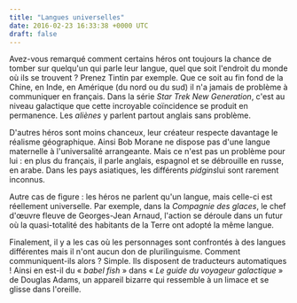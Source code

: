 ```yaml
---
title: "Langues universelles"
date: 2016-02-23 16:33:38 +0000 UTC
draft: false
---
```

Avez-vous remarqué comment certains héros ont toujours la chance de tomber sur quelqu'un qui parle leur langue, quel que soit l'endroit du monde où ils se trouvent ? Prenez Tintin par exemple. Que ce soit au fin fond de la Chine, en Inde, en Amérique (du nord ou du sud) il n'a jamais de problème à communiquer en français. Dans la série <em>Star Trek New Generation</em>, c'est au niveau galactique que cette incroyable coïncidence se produit en permanence. Les <em>aliènes</em> y parlent partout anglais sans problème.

D'autres héros sont moins chanceux, leur créateur respecte davantage le réalisme géographique. Ainsi Bob Morane ne dispose pas d'une langue maternelle à l'universalité arrangeante. Mais ce n'est pas un problème pour lui : en plus du français, il parle anglais, espagnol et se débrouille en russe, en arabe. Dans les pays asiatiques, les différents <em>pidgins</em>lui sont rarement inconnus.

Autre cas de figure : les héros ne parlent qu'un langue, mais celle-ci est réellement universelle. Par exemple, dans la <em>Compagnie des glaces</em>, le chef d'œuvre fleuve de Georges-Jean Arnaud, l'action se déroule dans un futur où la quasi-totalité des habitants de la Terre ont adopté la même langue.

Finalement, il y a les cas où les personnages sont confrontés à des langues différentes mais il n'ont aucun don de plurilinguisme. Comment communiquent-ils alors ? Simple. Ils disposent de traducteurs automatiques ! Ainsi en est-il du « <em>babel fish</em> » dans « <em>Le guide du voyageur galactique</em> » de Douglas Adams, un appareil bizarre qui ressemble à un limace et se glisse dans l'oreille.